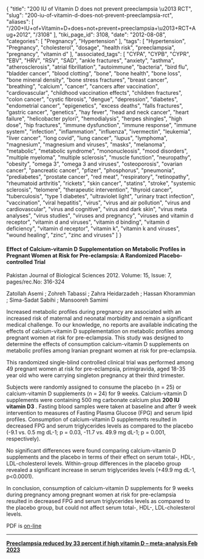 {
    "title": "200 IU of Vitamin D does not prevent preeclampsia \u2013 RCT",
    "slug": "200-iu-of-vitamin-d-does-not-prevent-preeclampsia-rct",
    "aliases": [
        "/200+IU+of+Vitamin+D+does+not+prevent+preeclampsia+\u2013+RCT+Aug+2012",
        "/3108"
    ],
    "tiki_page_id": 3108,
    "date": "2012-08-08",
    "categories": [
        "Pregnancy",
        "Hypertension"
    ],
    "tags": [
        "Hypertension",
        "Pregnancy",
        "cholesterol",
        "dosage",
        "health risk",
        "preeclampsia",
        "pregnancy",
        "vitamin d"
    ],
    "associated_tags": [
        "CYPA",
        "CYPB",
        "CYPR",
        "EBV",
        "HRV",
        "RSV",
        "SAD",
        "ankle fractures",
        "anxiety",
        "asthma",
        "atherosclerosis",
        "atrial fibrillation",
        "autoimmune",
        "bacteria",
        "bird flu",
        "bladder cancer",
        "blood clotting",
        "bone",
        "bone health",
        "bone loss",
        "bone mineral density",
        "bone stress fractures",
        "breast cancer",
        "breathing",
        "calcium",
        "cancer",
        "cancers after vaccination",
        "cardiovascular",
        "childhood vaccination effects",
        "children fractures",
        "colon cancer",
        "cystic fibrosis",
        "dengue",
        "depression",
        "diabetes",
        "endometrial cancer",
        "epigenetics",
        "excess deaths",
        "falls fractures",
        "gastric cancer",
        "genetics",
        "hay fever",
        "head and neck cancer",
        "heart failure",
        "helicobacter pylori",
        "hemodialysis",
        "herpes shingles",
        "high dose",
        "hip fractures",
        "immune dysfunction",
        "immune response",
        "immune system",
        "infection",
        "inflammation",
        "influenza",
        "ivermectin",
        "leukemia",
        "liver cancer",
        "long covid",
        "lung cancer",
        "lupus",
        "lymphoma",
        "magnesium",
        "magnesium and viruses",
        "masks",
        "melanoma",
        "metabolic",
        "metabolic syndrome",
        "mononucleosis",
        "mood disorders",
        "multiple myeloma",
        "multiple sclerosis",
        "muscle function",
        "neuropathy",
        "obesity",
        "omega 3",
        "omega 3 and viruses",
        "osteoporosis",
        "ovarian cancer",
        "pancreatic cancer",
        "pfizer",
        "phosphorus",
        "pneumonia",
        "prediabetes",
        "prostate cancer",
        "red meat",
        "respiratory",
        "retinopathy",
        "rheumatoid arthritis",
        "rickets",
        "skin cancer",
        "statins",
        "stroke",
        "systemic sclerosis",
        "telomere",
        "therapeutic intervention",
        "thyroid cancer",
        "tuberculosis",
        "type 1 diabetes",
        "ultraviolet light",
        "urinary tract infection",
        "vaccination",
        "viral hepatitis",
        "virus",
        "virus and air pollution",
        "virus and cardiovascular",
        "virus and cognitive",
        "virus and dark skin",
        "virus meta analyses",
        "virus studies",
        "viruses and pregnancy",
        "viruses and vitamin d receptor",
        "vitamin d and viruses",
        "vitamin d binding",
        "vitamin d deficiency",
        "vitamin d receptor",
        "vitamin k",
        "vitamin k and viruses",
        "wound healing",
        "zinc",
        "zinc and viruses"
    ]
}


#### Effect of Calcium-vitamin D Supplementation on Metabolic Profiles in Pregnant Women at Risk for Pre-eclampsia:  A Randomized Placebo-controlled Trial

Pakistan Journal of Biological Sciences 2012. Volume:	15, Issue:	7, pages/rec.No:	316-324

Zatollah Asemi ; Zohreh Tabassi ; Zahra Heidarzadeh ; Hassan Khorammian ; Sima-Sadat Sabihi ; Mansooreh Samimi

Increased metabolic profiles during pregnancy are associated with an increased risk of maternal and neonatal morbidity and remain a significant medical challenge. To our knowledge, no reports are available indicating the effects of calcium-vitamin D supplementation on metabolic profiles among pregnant women at risk for pre-eclampsia. This study was designed to determine the effects of consumption calcium-vitamin D supplements on metabolic profiles among Iranian pregnant women at risk for pre-eclampsia. 

This randomized single-blind controlled clinical trial was performed among 49 pregnant women at risk for pre-eclampsia, primigravida, aged 18-35 year old who were carrying singleton pregnancy at their third trimester. 

Subjects were randomly assigned to consume the placebo (n = 25) or calcium-vitamin D supplements (n = 24) for 9 weeks. Calcium-vitamin D supplements were containing 500 mg carbonate calcium plus  **200 IU vitamin D3** . Fasting blood samples were taken at baseline and after 9 week intervention to measures of Fasting Plasma Glucose (FPG) and serum lipid profiles. Consumption of calcium-vitamin D supplements resulted in decreased FPG and serum triglycerides levels as compared to the placebo (-9.1 vs. 0.5 mg dL-1; p = 0.03, -11.7 vs. 49.9 mg dL-1; p = 0.001, respectively). 

No significant differences were found comparing calcium-vitamin D supplements and the placebo in terms of their effect on serum total-, HDL-, LDL-cholesterol levels. Within-group differences in the placebo group revealed a significant increase in serum triglycerides levels (+49.9 mg dL-1, p<0.0001). 

In conclusion, consumption of calcium-vitamin D supplements for 9 weeks during pregnancy among pregnant women at risk for pre-eclampsia resulted in decreased FPG and serum triglycerides levels as compared to the placebo group, but could not affect serum total-, HDL-, LDL-cholesterol levels.

PDF is [on-line](http://www.doaj.org/doaj?func=abstract&id=1103845)

---

 **[Preeclampsia reduced by 33 percent if high vitamin D – meta-analysis Feb 2023](/tags/preeclampsia-reduced-by-33-percent-if-high-vitamin-d-meta-analysis-feb-2023.html)**